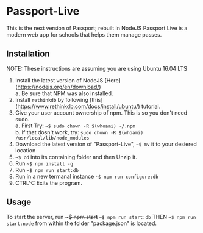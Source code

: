 # Passport-Live
This is the next version of Passport; rebuilt in NodeJS
Passport Live is a modern web app for schools that helps them manage passes.
## Installation
NOTE: These instructions are assuming you are using Ubuntu 16.04 LTS  
1. Install the latest version of NodeJS [Here] (https://nodejs.org/en/download/)  
   a. Be sure that NPM was also installed.  
2. Install `rethinkdb` by following [this] (https://www.rethinkdb.com/docs/install/ubuntu/) tutorial.  
3. Give your user account ownership of npm.  This is so you don't need sudo.  
   a. First Try: `~$ sudo chown -R $(whoami) ~/.npm`  
   b. If that dosn't work, try: `sudo chown -R $(whoami) /usr/local/lib/node_modules`  
4. Download the latest version of "Passport-Live", `~$ mv` it to your desiered location  
5. `~$ cd` into its containing folder and then Unzip it.  
6. Run `~$ npm install -g`  
7. Run `~$ npm run start:db`  
8. Run in a new termanal instance `~$ npm run configure:db`  
9. CTRL^C Exits the program.

## Usage
To start the server, run ~~~$ npm start~~ `~$ npm run start:db` THEN `~$ npm run start:node` from within the folder "package.json" is located.
